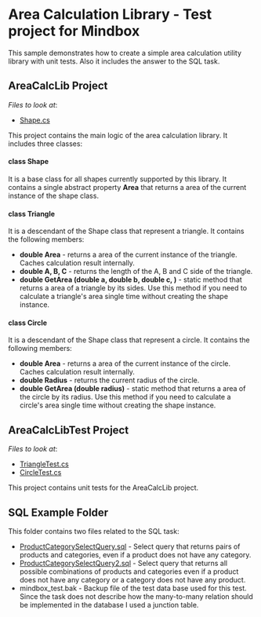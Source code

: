 # Area Calculation Library - Test project for Mindbox


This sample demonstrates how to create a simple area calculation utility library with unit tests.
Also it includes the answer to the SQL task.
## AreaCalcLib Project
<!-- default file list -->
*Files to look at*:

* [Shape.cs](./AreaCalcLib/AreaCalcLib/Shape.cs)
<!-- default file list end -->
This project contains the main logic of the area calculation library. It includes three classes:
#### class Shape
It is a base class for all shapes currently supported by this library. It contains a single abstract property **Area** that returns a area of the current instance of the shape class.

#### class Triangle
It is a descendant of the Shape class that represent a triangle. It contains the following members:
* **double Area** - returns a area of the current instance of the triangle. Caches calculation result internally. 
*  **double A, B, C** - returns the length of the A, B and C side of the triangle.
* **double GetArea (double a, double b, double c, )** - static method that returns a area of a triangle by its sides. Use this method if you need to calculate a triangle's area single time without creating the shape instance.

#### class Circle
It is a descendant of the Shape class that represent a circle. It contains the following members:
* **double Area** - returns a area of the current instance of the circle. Caches calculation result internally. 
*  **double Radius** - returns the current radius of the circle.
* **double GetArea (double radius)** - static method that  returns a area of the circle by its radius. Use this method if you need to calculate a circle's area single time without creating the shape instance.

## AreaCalcLibTest Project
<!-- default file list -->
*Files to look at*:

* [TriangleTest.cs](./AreaCalcLib/AreaCalcLibTest/TriangleTest.cs)
* [CircleTest.cs](./AreaCalcLib/AreacalcLibTest/CircleTest.cs)
<!-- default file list end -->
This project contains unit tests for the AreaCalcLib project. 

## SQL Example Folder
This folder contains two files related to the SQL task:
* [ProductCategorySelectQuery.sql](./SQLExample/ProductCategorySelectQuery.sql) - Select query that returns pairs of products and categories, even if a product does not have any category.
* [ProductCategorySelectQuery2.sql](./SQLExample/ProductCategorySelectQuery2.sql) - Select query that returns all possible combinations of products and categories even if a product does not have any category or a category does not have any product.
* mindbox_test.bak - Backup file of the test data base used for this test. Since the task does not describe how the many-to-many relation should be implemented in the database I used a junction table.
